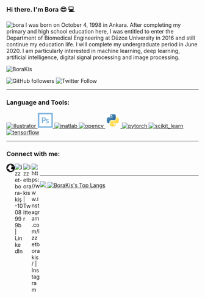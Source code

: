 ### Hi there. I'm Bora :sunglasses: :computer:
![bora](https://user-images.githubusercontent.com/47301584/88222120-29eba780-cc6e-11ea-839e-139fba2565c4.jpg)
I was born on October 4, 1998 in Ankara. After completing my primary and high school education here, I was entitled to enter the Department of Biomedical Engineering at Düzce University in 2016 and still continue my education life. I will complete my undergraduate period in June 2020. I am particularly interested in machine learning, deep learning, artificial intelligence, digital signal processing and image processing.

<p align="left"> <img src="https://komarev.com/ghpvc/?username=BoraKis" alt="BoraKis" /> </p>

![GitHub followers](https://img.shields.io/github/followers/BoraKis?style=social)
![Twitter Follow](https://img.shields.io/twitter/follow/izzetborakis?style=social)

*************

### Language and Tools:
<p align="left"> <a href="https://www.adobe.com/in/products/illustrator.html" target="_blank"> <img src="https://www.vectorlogo.zone/logos/adobe_illustrator/adobe_illustrator-icon.svg" alt="illustrator" width="40" height="40"/> </a> <a href="https://www.photoshop.com/en" target="_blank"> <img src="https://raw.githubusercontent.com/devicons/devicon/master/icons/photoshop/photoshop-line.svg" alt="photoshop" width="40" height="40"/> </a> <a href="https://www.mathworks.com/" target="_blank"> <img src="https://upload.wikimedia.org/wikipedia/commons/2/21/Matlab_Logo.png" alt="matlab" width="40" height="40"/> </a> <a href="https://opencv.org/" target="_blank"> <img src="https://www.vectorlogo.zone/logos/opencv/opencv-icon.svg" alt="opencv" width="40" height="40"/> </a> <a href="https://www.python.org" target="_blank"> <img src="https://raw.githubusercontent.com/devicons/devicon/master/icons/python/python-original.svg" alt="python" width="40" height="40"/> </a> <a href="https://pytorch.org/" target="_blank"> <img src="https://www.vectorlogo.zone/logos/pytorch/pytorch-icon.svg" alt="pytorch" width="40" height="40"/> </a> <a href="https://scikit-learn.org/" target="_blank"> <img src="https://upload.wikimedia.org/wikipedia/commons/0/05/Scikit_learn_logo_small.svg" alt="scikit_learn" width="40" height="40"/> </a> <a href="https://www.tensorflow.org" target="_blank"> <img src="https://www.vectorlogo.zone/logos/tensorflow/tensorflow-icon.svg" alt="tensorflow" width="40" height="40"/> </a> </p>

*************

### Connect with me:

[<img align="left" alt="borakis.github.io" width="22px" src="https://raw.githubusercontent.com/iconic/open-iconic/master/svg/globe.svg" />][website]
[<img align="left" alt="izzet-bora-kiş-1008999b | LinkedIn" width="22px" src="https://cdn.jsdelivr.net/npm/simple-icons@v3/icons/linkedin.svg" />][linkedin]
[<img align="left" alt="izzetborakis | Twitter" width="22px" src="https://cdn.jsdelivr.net/npm/simple-icons@v3/icons/twitter.svg" />][twitter]
[<img align="left" alt="https://www.instagram.com/izzetborakis/ | Instagram" width="22px" src="https://cdn.jsdelivr.net/npm/simple-icons@v3/icons/instagram.svg" />][instagram]
<br />



*************



[website]: https://borakis.github.io
[linkedin]: https://linkedin.com/in/izzet-bora-kiş-1008999b
[twitter]: https://twitter.com/izzetborakis
[instagram]: https://instagram.com/izzetborakis



<p align="left" >
  <a href="https://github.com/anuraghazra/github-readme-stats"> 
    <img  src="https://github-readme-stats.vercel.app/api?username=BoraKis&&show_icons=true&theme=radical"/>
    <img height="200px" alt="BoraKis's Top Langs" src="https://github-readme-stats.vercel.app/api/top-langs/?username=BoraKis&hide_border=true&hide=javascript,html" />
  </a>
</p>


<!--
**BoraKis/BoraKis** is a ✨ _special_ ✨ repository because its `README.md` (this file) appears on your GitHub profile.


Here are some ideas to get you started:

- 🔭 I’m currently working on ...
- 🌱 I’m currently learning ...
- 👯 I’m looking to collaborate on ...
- 🤔 I’m looking for help with ...
- 💬 Ask me about ...
- 📫 How to reach me: ...
- 😄 Pronouns: ...
- ⚡ Fun fact: ...
-->
